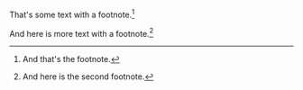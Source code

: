 That's some text with a footnote.[^1]

[^1]: And that's the footnote.

And here is more text with a footnote.[^2]

[^2]: And here is the second footnote.
